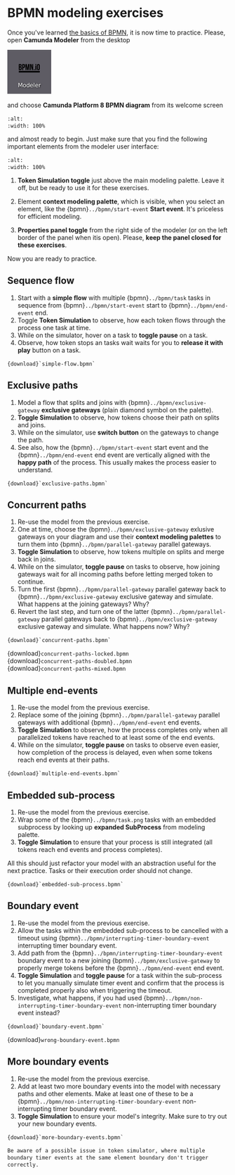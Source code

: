 # BPMN modeling exercises

Once you've learned [the basics of BPMN](../bpmn/index), it is now time to practice. Please, open **Camunda Modeler** from the desktop

![](../playground/desktop-modeler.png)

and choose **Camunda Platform 8 BPMN diagram** from its welcome screen

```{figure} modeler-welcome.png
:alt:
:width: 100%
```

and almost ready to begin. Just make sure that you find the following important elements from the modeler user interface:

```{figure} modeler-empty.png
:alt:
:width: 100%
```

1. **Token Simulation toggle** just above the main modeling palette. Leave it off, but be ready to use it for these exercises.

2. Element **context modeling palette**, which is visible, when you select an element, like the {bpmn}`../bpmn/start-event` **Start event**. It's priceless for efficient modeling.

3. **Properties panel toggle** from the right side of the modeler (or on the left border of the panel when itis open). Please, **keep the panel closed for these exercises**.

Now you are ready to practice.


## Sequence flow

1. Start with a **simple flow** with multiple {bpmn}`../bpmn/task` tasks in sequence from {bpmn}`../bpmn/start-event` start to {bpmn}`../bpmn/end-event` end.
2. Toggle **Token Simulation** to observe, how each token flows through the process one task at time.
3. While on the simulator, hover on a task to **toggle pause** on a task.
4. Observe, how token stops an tasks wait waits for you to **release it with play** button on a task.

```{bpmn-figure} simple-flow
{download}`simple-flow.bpmn`
```

## Exclusive paths

1. Model a flow that splits and joins with {bpmn}`../bpmn/exclusive-gateway` **exclusive gateways** (plain diamond symbol on the palette).
2. **Toggle Simulation** to observe, how tokens choose their path on splits and joins.
3. While on the simulator, use **switch button** on the gateways to change the path.
4. See also, how the {bpmn}`../bpmn/start-event` start event and the {bpmn}`../bpmn/end-event` end event are vertically aligned with the **happy path** of the process. This usually makes the process easier to understand.

```{bpmn-figure} exclusive-paths
{download}`exclusive-paths.bpmn`
```

## Concurrent paths

1. Re-use the model from the previous exercise.
2. One at time, choose the {bpmn}`../bpmn/exclusive-gateway` exlusive gateways on your diagram and use their **context modeling palettes** to turn them into {bpmn}`../bpmn/parallel-gateway` parallel gateways.
3. **Toggle Simulation** to observe, how tokens multiple on splits and merge back in joins.
4. While on the simulator,  **toggle pause** on tasks to observe, how joining gateways wait for all incoming paths before letting merged token to continue.
5. Turn the first {bpmn}`../bpmn/parallel-gateway` parallel gateway back to {bpmn}`../bpmn/exclusive-gateway` exclusive gateway and simulate. What happens at the joining gateways? Why?
6. Revert the last step, and turn one of the latter {bpmn}`../bpmn/parallel-gateway` parallel gateways back to {bpmn}`../bpmn/exclusive-gateway` exclusive gateway and simulate. What happens now? Why?

```{bpmn-figure} concurrent-paths
{download}`concurrent-paths.bpmn`
```
{download}`concurrent-paths-locked.bpmn`<br/>
{download}`concurrent-paths-doubled.bpmn`<br/>
{download}`concurrent-paths-mixed.bpmn`

## Multiple end-events

1. Re-use the model from the previous exercise.
2. Replace some of the joining {bpmn}`../bpmn/parallel-gateway` parallel gateways with additional {bpmn}`../bpmn/end-event` end events.
3. **Toggle Simulation** to observe, how the process completes only when all parallelized tokens have reached to at least some of the end events.
4. While on the simulator, **toggle pause** on tasks to observe even easier, how completion of the process is delayed, even when some tokens reach end events at their paths.

```{bpmn-figure} multiple-end-events
{download}`multiple-end-events.bpmn`
```

## Embedded sub-process

1. Re-use the model from the previous exercise.
2. Wrap some of the {bpmn}`../bpmn/task.png` tasks with an embedded subprocess by looking up **expanded SubProcess** from modeling palette.
3. **Toggle Simulation** to ensure that your process is still integrated (all tokens reach end events and process completes).

All this should just refactor your model with an abstraction useful for the next practice. Tasks or their execution order should not change.

```{bpmn-figure} embedded-sub-process
{download}`embedded-sub-process.bpmn`
```


## Boundary event

1. Re-use the model from the previous exercise.
2. Allow the tasks within the embedded sub-process to be cancelled with a timeout using {bpmn}`../bpmn/interrupting-timer-boundary-event` interrupting timer boundary event.
3. Add path from the {bpmn}`../bpmn/interrupting-timer-boundary-event` boundary event to a new joining {bpmn}`../bpmn/exclusive-gateway` to properly merge tokens before the {bpmn}`../bpmn/end-event` end event.
4. **Toggle Simulation** and **toggle pause** for a task within the sub-process to let you manually simulate timer event and confirm that the process is completed properly also when triggering the timeout.
5. Investigate, what happens, if you had used {bpmn}`../bpmn/non-interrupting-timer-boundary-event` non-interrupting timer boundary event instead?

```{bpmn-figure} boundary-event
{download}`boundary-event.bpmn`
```

{download}`wrong-boundary-event.bpmn`


## More boundary events

1. Re-use the model from the previous exercise.
2. Add at least two more boundary events into the model with necessary paths and other elements. Make at least one of these to be a {bpmn}`../bpmn/non-interrupting-timer-boundary-event` non-interrupting timer boundary event.
3. **Toggle Simulation** to ensure your model's integrity. Make sure to try out your new boundary events.

```{bpmn-figure} more-boundary-events
{download}`more-boundary-events.bpmn`
```

```{warning}
Be aware of a possible issue in token simulator, where multiple boundary timer events at the same element boundary don't trigger correctly.
```

